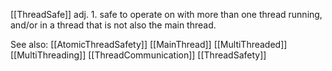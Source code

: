 

[[ThreadSafe]] adj. 1. safe to operate on with more than one thread running, and/or in a thread that is not also the main thread.

See also: [[AtomicThreadSafety]] [[MainThread]] [[MultiThreaded]] [[MultiThreading]] [[ThreadCommunication]] [[ThreadSafety]]